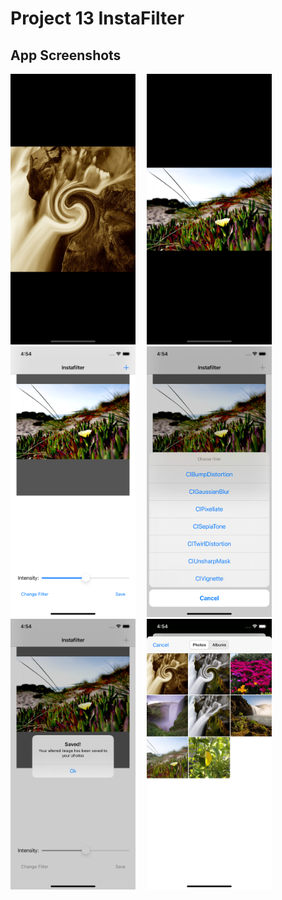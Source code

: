# Project 13 InstaFilter
<p>

## App Screenshots
<img src= "/Project13/screenshots/1.png" width = "200">&emsp;
<img src= "/Project13/screenshots/2.png" width = "200">&emsp;
<img src= "/Project13/screenshots/3.png" width = "200">&emsp;
<img src= "/Project13/screenshots/4.png" width = "200">&emsp;
<img src= "/Project13/screenshots/5.png" width = "200">&emsp;
<img src= "/Project13/screenshots/6.png" width = "200">&emsp;
</p>


